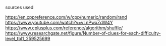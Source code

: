 sources used

https://en.cppreference.com/w/cpp/numeric/random/rand
https://www.youtube.com/watch?v=vLnPwxZdW4Y
https://www.cplusplus.com/reference/algorithm/shuffle/
https://www.researchgate.net/figure/Number-of-clues-for-each-difficulty-level_tbl1_259525699
